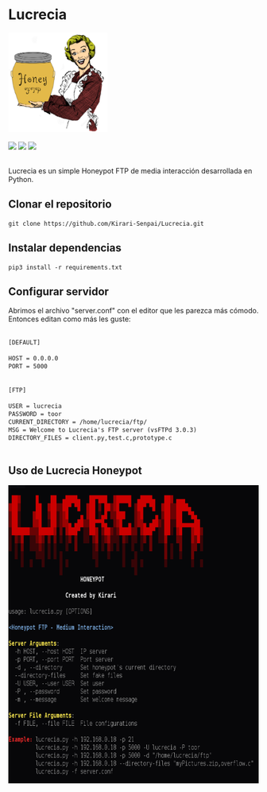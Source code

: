 # Lucrecia
<p align="left">
    <img src="img/LucreciaLogo.jpg" width="200" height="200">
    <br><br>
    <img src="https://img.shields.io/badge/Hecho%20en-Python3-orange">
    <a href="https://github.com/Kirari-Senpai"><img src="https://img.shields.io/badge/Creado%20por-Kirari-green"></a>
    <a href="https://github.com/Kirari-Senpai?tab=repositories"><img src="https://img.shields.io/badge/Ver%20m%C3%A1s-repositorios-yellow"></a>
    <br><br>
    
Lucrecia es un simple Honeypot FTP de media interacción desarrollada en Python.
</p>

## Clonar el repositorio ##

```
git clone https://github.com/Kirari-Senpai/Lucrecia.git
```

## Instalar dependencias ##

```
pip3 install -r requirements.txt
```

## Configurar servidor ##

Abrimos el archivo "server.conf" con el editor que les parezca más cómodo. Entonces editan como más les guste:

```

[DEFAULT]

HOST = 0.0.0.0
PORT = 5000


[FTP]

USER = lucrecia
PASSWORD = toor
CURRENT_DIRECTORY = /home/lucrecia/ftp/
MSG = Welcome to Lucrecia's FTP server (vsFTPd 3.0.3)
DIRECTORY_FILES = client.py,test.c,prototype.c


```

## Uso de Lucrecia Honeypot ##

<img src="img/LucreciaUsage2.png" height="600" width="635">

